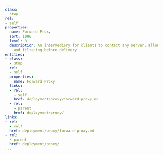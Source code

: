 ```yaml
---
class:
- stop
rel:
- self
properties:
  name: Forward Proxy
  sort: 1096
  level: 3
  description: An intermediary for clients to contact any server, allowing for transformations
    and filtering before delivery.
entities:
- class:
  - stop
  rel:
  - self
  properties:
    name: Forward Proxy
  links:
  - rel:
    - self
    href: deployment/proxy/forward-proxy.md
  - rel:
    - parent
    href: deployment/proxy/
links:
- rel:
  - self
  href: deployment/proxy/forward-proxy.md
- rel:
  - parent
  href: deployment/proxy/
...
```

